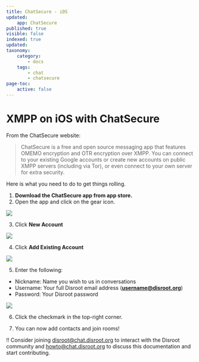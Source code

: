 ```yaml
---
title: ChatSecure - iOS
updated:
    app: ChatSecure
published: true
visible: false
indexed: true
updated:
taxonomy:
    category:
        - docs
    tags:
        - chat
        - chatsecure
page-toc:
    active: false
---
```


# XMPP on iOS with ChatSecure

From the ChatSecure website:

> ChatSecure is a free and open source messaging app that features OMEMO encryption and OTR encryption over XMPP. You can connect to your existing Google accounts or create new accounts on public XMPP servers (including via Tor), or even connect to your own server for extra security.

Here is what you need to do to get things rolling.

1. **Download the ChatSecure app from app store.**
2. Open the app and click on the gear icon.

![](en/chatsecure1.png)

3. Click **New Account**

![](en/chatsecure2.png)

4. Click **Add Existing Account**

![](en/chatsecure3.png)

5. Enter the following:

* Nickname: Name you wish to us in conversations
* Username: Your full Disroot email address (**username@disroot.org**)
* Password: Your Disroot password

![](en/chatsecure4.png)

6. Click the checkmark in the top-right corner.

7. You can now add contacts and join rooms!

!! Consider joining disroot@chat.disroot.org to interact with the Disroot community and howto@chat.disroot.org to discuss this documentation and start contributing.
